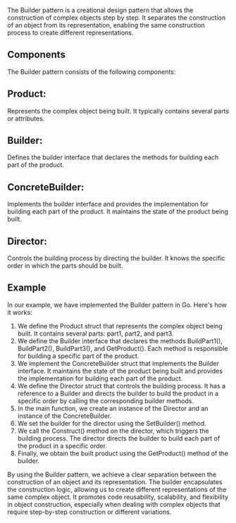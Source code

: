 The Builder pattern is a creational design pattern that allows the construction of complex objects step by step. It separates the construction of an object from its representation, enabling the same construction process to create different representations.

## Components
The Builder pattern consists of the following components:

## Product: 
Represents the complex object being built. It typically contains several parts or attributes.

## Builder: 
Defines the builder interface that declares the methods for building each part of the product.

## ConcreteBuilder: 
Implements the builder interface and provides the implementation for building each part of the product. It maintains the state of the product being built.

## Director: 
Controls the building process by directing the builder. It knows the specific order in which the parts should be built.

## Example
In our example, we have implemented the Builder pattern in Go. Here's how it works:

1. We define the Product struct that represents the complex object being built. It contains several parts: part1, part2, and part3.
2. We define the Builder interface that declares the methods BuildPart1(), BuildPart2(), BuildPart3(), and GetProduct(). Each method is responsible for building a specific part of the product.
3. We implement the ConcreteBuilder struct that implements the Builder interface. It maintains the state of the product being built and provides the implementation for building each part of the product.
4. We define the Director struct that controls the building process. It has a reference to a Builder and directs the builder to build the product in a specific order by calling the corresponding builder methods.
5. In the main function, we create an instance of the Director and an instance of the ConcreteBuilder.
6. We set the builder for the director using the SetBuilder() method.
7. We call the Construct() method on the director, which triggers the building process. The director directs the builder to build each part of the product in a specific order.
8. Finally, we obtain the built product using the GetProduct() method of the builder.

By using the Builder pattern, we achieve a clear separation between the construction of an object and its representation. The builder encapsulates the construction logic, allowing us to create different representations of the same complex object. It promotes code reusability, scalability, and flexibility in object construction, especially when dealing with complex objects that require step-by-step construction or different variations.